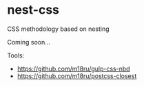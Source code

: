 # nest-css

CSS methodology based on nesting

Coming soon…

Tools:

- https://github.com/m18ru/gulp-css-nbd
- https://github.com/m18ru/postcss-closest
